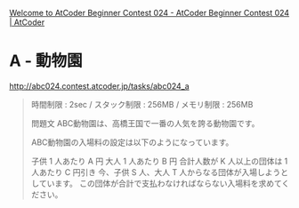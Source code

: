 [Welcome to AtCoder Beginner Contest 024 - AtCoder Beginner Contest 024 | AtCoder](http://abc024.contest.atcoder.jp/)

A - 動物園
==========

http://abc024.contest.atcoder.jp/tasks/abc024_a

> 時間制限 : 2sec / スタック制限 : 256MB / メモリ制限 : 256MB
> 
> 問題文
> ABC動物園は、高橋王国で一番の人気を誇る動物園です。
> 
> ABC動物園の入場料の設定は以下のようになっています。
> 
> 子供 1 人あたり A 円
> 大人 1 人あたり B 円
> 合計人数が K 人以上の団体は 1 人あたり C 円引き
> 今、子供 S 人、大人 T 人からなる団体が入場しようとしています。 この団体が合計で支払わなければならない入場料を求めてください。

